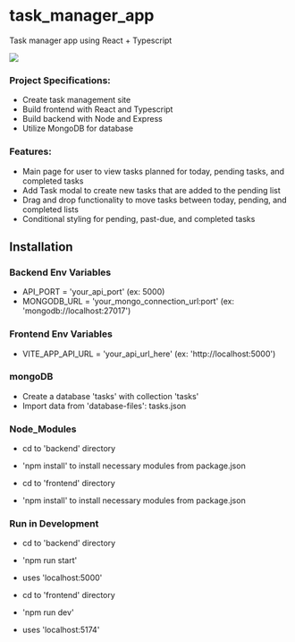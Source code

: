 # task_manager_app
Task manager app using React + Typescript

![](https://media.giphy.com/media/v1.Y2lkPTc5MGI3NjExMXo0cjFpOTV0cm1tZ2diZnFicThhNm0ydDhtOWhwNWNja2trZ3A5cyZlcD12MV9pbnRlcm5hbF9naWZfYnlfaWQmY3Q9Zw/PxMs5AkfOKubTJOut1/giphy.gif)

### Project Specifications:

- Create task management site
- Build frontend with React and Typescript
- Build backend with Node and Express
- Utilize MongoDB for database

### Features:

- Main page for user to view tasks planned for today, pending tasks, and completed tasks
- Add Task modal to create new tasks that are added to the pending list
- Drag and drop functionality to move tasks between today, pending, and completed lists
- Conditional styling for pending, past-due, and completed tasks

## Installation

### Backend Env Variables

- API_PORT = 'your_api_port' (ex: 5000)
- MONGODB_URL = 'your_mongo_connection_url:port' (ex: 'mongodb://localhost:27017')

### Frontend Env Variables

- VITE_APP_API_URL = 'your_api_url_here' (ex: 'http://localhost:5000')

### mongoDB

- Create a database 'tasks' with collection 'tasks'
- Import data from 'database-files': tasks.json

### Node_Modules

- cd to 'backend' directory
- 'npm install' to install necessary modules from package.json

- cd to 'frontend' directory
- 'npm install' to install necessary modules from package.json

### Run in Development

- cd to 'backend' directory
- 'npm run start'
- uses 'localhost:5000'

- cd to 'frontend' directory
- 'npm run dev'
- uses 'localhost:5174'
